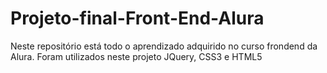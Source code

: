 # Projeto-final-Front-End-Alura
Neste repositório está todo o aprendizado adquirido no curso frondend da Alura. Foram utilizados neste projeto JQuery, CSS3 e HTML5
